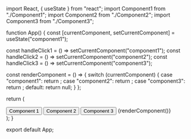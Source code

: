 <!-- კოდი ChatGPT - დან. -->


import React, { useState } from "react";
import Component1 from "./Component1";
import Component2 from "./Component2";
import Component3 from "./Component3";

function App() {
  const [currentComponent, setCurrentComponent] = useState("component1");

  const handleClick1 = () => setCurrentComponent("component1");
  const handleClick2 = () => setCurrentComponent("component2");
  const handleClick3 = () => setCurrentComponent("component3");

  const renderComponent = () => {
    switch (currentComponent) {
      case "component1":
        return <Component1 />;
      case "component2":
        return <Component2 />;
      case "component3":
        return <Component3 />;
      default:
        return null;
    }
  };

  return (
    <div>
      <button onClick={handleClick1}>Component 1</button>
      <button onClick={handleClick2}>Component 2</button>
      <button onClick={handleClick3}>Component 3</button>
      {renderComponent()}
    </div>
  );
}

export default App;
